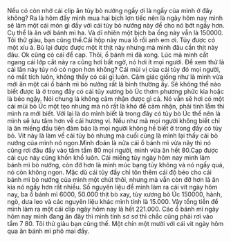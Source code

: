 Nếu có còn nhớ cái clip ăn tủy bò nướng ngấy ơi là ngấy của mình ở đây không? Ra là hôm đấy mình mua hai bịch lợn tiếc nên là ngày hôm nay mình sẽ làm một cái món gì đấy với cái tủy bò nướng này để cho nó bớt ngấy hơn. Cụ thể là ăn với bánh mì ha. Và dĩ nhiên một bịch ba ống này vẫn là 150000. Tôi thử giàu, bạn cũng thế.Cái hộp này mua lỗ rồi anh em ơi. Tủy được có một xíu à. Bù lại được được một ít thịt này nhưng mà mình đâu cần thịt này đâu. Ok cũng có cái để cạp. Thôi, ổ bánh mì đã xong. Lúc mà mình cắt ngang cái lớp cắt này ra cũng hơi bất ngờ, nó hơi ít mọi người. Để xem thử là cái lần này tủy nó có ngon hơn không? Cái mùi vị của cái tủy đó mọi người, nó mất tích luôn, không thấy có cái gì luôn. Cảm giác giống như là mình vừa mới ăn một cái ổ bánh mì bò nướng rất là bình thường ấy. Sẽ không thể nào biết được là ở trong đây có cái tủy xương bò Úc thơm phương phức kia hoặc là béo ngậy. Nói chung là không cảm nhận được gì cả. Nó vẫn sẽ hơi có một cái mùi bò Úc một tẹo nhưng mà nó rất là khó để cảm nhận, phải tinh lắm thì mình ra mới biết. Với lại là do mình biết là trong đây có tủy bò Úc thế nên là mình sẽ lưu tâm hơn về cái hương vị. Nếu như mà mọi người không biết chỉ là ăn miếng đầu tiên đảm bảo là mọi người không hề biết ở trong đấy có tủy bò. Vit này là làm về cái tủy bò nhưng mà cuối cùng là mình lại thấy cái bò nướng của mình nó ngon.Mình đoán là nửa cái ổ bánh mì vừa nãy thì nó cũng rơi đâu đấy vào tầm tầm 80 mọi người, mình vừa ăn hết 80.Cạp được cái cục này cũng khốn khổ luôn. Cái miếng tủy ngày hôm nay mình làm bánh mì bò nướng, còn đỡ hơn là mình múc bạng tủy không và nó ngấy quá, nó còn không ngon. Mặc dù cái tủy đấy chỉ tôn thêm cái độ béo cho cái bánh mì bò nướng của mình một chút thôi, nhưng mà vẫn còn đỡ hơn là ăn kia nó ngấy hơn rất nhiều. Số nguyên liệu để mình làm ra cái vít ngày hôm nay, ba ổ bánh mì 6000, 50.000 thịt bò xay, tùy xương bò Úc 150000, hành, ngò, dưa leo và các nguyên liệu khác mình tính là 15.000. Vậy tổng tiền để mình làm ra một cái clip ngày hôm nay là hết 221.000. Các ổ bánh mì ngày hôm nay mình đang ăn đây thì mình tính sơ sơ thì chắc cũng phải rơi vào tầm 7 80. Tôi thử giàu bạn cũng thế. Một chín một mười với cái vit ngày hôm qua ăn bánh mì phô mai đấy.